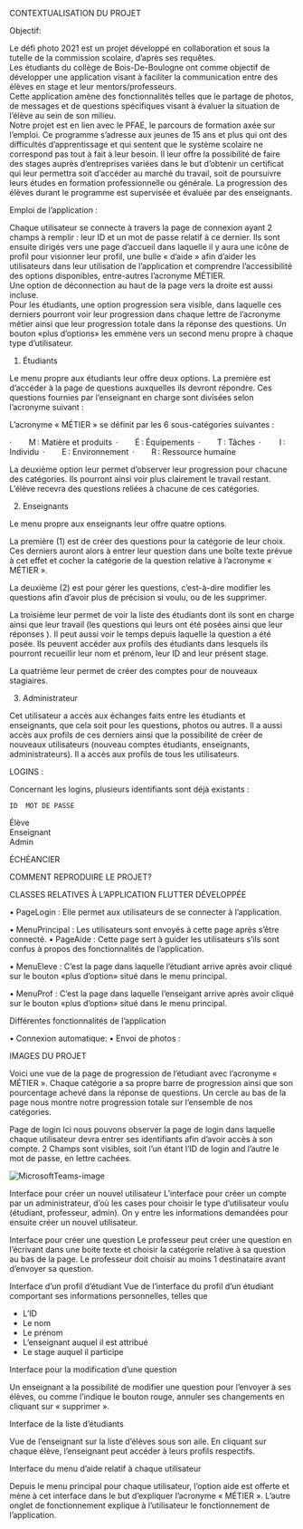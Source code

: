 CONTEXTUALISATION DU PROJET
 
Objectif: 

Le défi photo 2021 est un projet développé en collaboration et sous la tutelle de la commission scolaire, d’après ses requêtes.  
Les étudiants du collège de Bois-De-Boulogne ont comme objectif de développer une application visant à faciliter la communication entre des élèves en stage et leur mentors/professeurs.  
Cette application amène des fonctionnalités telles que le partage de photos, de messages et de questions spécifiques visant à évaluer la situation de l’élève au sein de son milieu.  
Notre projet est en lien avec le PFAE, le parcours de formation axée sur l’emploi. Ce programme s’adresse aux jeunes de 15 ans et plus qui ont des difficultés d’apprentissage et qui sentent que le système scolaire ne correspond pas tout à fait à leur besoin. Il leur offre la possibilité de faire des stages auprès d’entreprises variées dans le but d’obtenir un certificat qui leur permettra soit d’accéder au marché du travail, soit de poursuivre leurs études en formation professionnelle ou générale. 
La progression des élèves durant le programme est supervisée et évaluée par des enseignants.
 
Emploi de l’application : 

Chaque utilisateur se connecte à travers la page de connexion ayant 2 champs à remplir : leur ID et un mot de passe relatif à ce dernier. 
Ils sont ensuite dirigés vers une page d’accueil dans laquelle il y aura une icône de profil pour visionner leur profil, une bulle « d’aide » afin d’aider les utilisateurs dans leur utilisation de l’application et comprendre l’accessibilité des options disponibles, entre-autres l’acronyme MÉTIER.  
Une option de déconnection au haut de la page vers la droite est aussi incluse.  
Pour les étudiants, une option progression sera visible, dans laquelle ces derniers pourront voir leur progression dans chaque lettre de l’acronyme métier ainsi que leur progression totale dans la réponse des questions.
Un bouton «plus d’options» les emmène vers un second menu propre 
à chaque type d’utilisateur.

1.	Étudiants

Le menu propre aux étudiants leur offre deux options. La première est d’accéder à la page de questions auxquelles ils devront répondre. Ces questions fournies par l’enseignant en charge sont divisées selon l’acronyme suivant :
 
L’acronyme « MÉTIER » se définit par les 6 sous-catégories suivantes :

·         M : Matière et produits  
·         É : Équipements  
·         T : Tâches  
·          I : Individu  
·         E : Environnement  
·         R : Ressource humaine  

La deuxième option leur permet d’observer leur progression pour chacune des catégories. Ils pourront ainsi voir plus clairement le travail restant.  L’élève recevra des questions reliées à chacune de ces catégories.


2.	Enseignants


Le menu propre aux enseignants leur offre quatre options. 

La première (1) est de créer des questions pour la catégorie de leur choix.  Ces derniers auront alors à entrer leur question dans une boîte texte prévue à cet effet et cocher la catégorie de la question relative à l’acronyme « MÉTIER ».

La deuxième (2) est pour gérer les questions, c’est-à-dire modifier les questions afin d’avoir plus de précision si voulu, ou de les supprimer.

La troisième leur permet de voir la liste des étudiants dont ils sont en charge ainsi que leur travail (les questions qui leurs ont été posées ainsi que leur réponses ).  Il peut aussi voir le temps depuis laquelle la question a été posée.
Ils peuvent accéder aux profils des étudiants dans lesquels ils pourront recueillir leur nom et prénom, leur ID and leur présent stage.

La quatrième leur permet de créer des comptes pour de nouveaux stagiaires.


3.	Administrateur


Cet utilisateur a accès aux échanges faits entre les étudiants et enseignants, que cela soit pour les questions, photos ou autres.   Il a aussi accès aux profils de ces derniers ainsi que la possibilité de créer de nouveaux utilisateurs (nouveau comptes étudiants,  enseignants,  administrateurs).  Il a accès aux profils de tous les utilisateurs.


LOGINS : 

Concernant les logins, plusieurs identifiants sont déjà existants :

	ID	MOT DE PASSE

Élève		
Enseignant		
Admin		

 
ÉCHÉANCIER 
 
 





 
COMMENT REPRODUIRE LE PROJET?  
 
 
 
 
 
 
 
 
 
 
 
CLASSES RELATIVES À L’APPLICATION FLUTTER DÉVELOPPÉE 
 
 
•	PageLogin : Elle permet aux utilisateurs de se connecter à l’application. 

 
•	MenuPrincipal : Les utilisateurs sont envoyés à cette page après s’être connecté. 
•	PageAide : Cette page sert à guider les utilisateurs s’ils sont confus à propos des fonctionnalités de l’application.
 
•	MenuEleve : C’est la page dans laquelle l’étudiant arrive après avoir cliqué sur le bouton «plus d’option» situé dans le menu principal. 
 
•	MenuProf : C’est la page dans laquelle l’enseigant arrive après avoir cliqué sur le bouton «plus d’option» situé dans le menu principal. 
 
 
Différentes fonctionnalités de l’application 
 
•	Connexion automatique: 
•	 Envoi de photos : 
 
IMAGES DU PROJET

Voici une vue de la page de progression de l’étudiant avec l’acronyme « MÉTIER ».  Chaque catégorie a sa propre barre de progression  ainsi que son pourcentage achevé dans la réponse de questions.  Un cercle au bas de la page nous montre notre progression totale sur l’ensemble de nos catégories.







Page de login
Ici nous pouvons observer la page de login dans laquelle chaque utilisateur devra entrer ses identifiants afin d’avoir accès à son compte.  2 Champs sont visibles, soit l’un étant l’ID de login and l’autre le mot de passe, en lettre cachées.








![MicrosoftTeams-image](https://user-images.githubusercontent.com/79108574/118506156-1036b780-b6fb-11eb-9064-3d080ac18fe9.png)


Interface pour créer un nouvel utilisateur
L’interface pour créer un compte par un administrateur, d’où les cases pour choisir le type d’utilisateur voulu (étudiant, professeur, admin).  On y entre les informations demandées pour ensuite créer un nouvel utilisateur.








Interface pour créer une question
Le professeur peut créer une question en l’écrivant dans une boite texte et choisir la catégorie relative à sa question au bas de la page.  Le professeur doit choisir au moins 1 destinataire avant d’envoyer sa question.












Interface d’un profil d’étudiant
Vue de l’interface du profil d’un étudiant comportant ses informations personnelles, telles que 

-	L’ID
-	Le nom
-	Le prénom
-	L’enseignant auquel il est attribué
-	Le stage auquel il participe

Interface pour la modification d’une question

Un enseignant a la possibilité de modifier une question pour l’envoyer à ses élèves, ou comme l’indique le bouton rouge, annuler ses changements en cliquant sur « supprimer ».




















Interface de la liste d’étudiants

Vue de l’enseignant sur la liste d’élèves sous
son aile.  En cliquant sur chaque élève, 
  l’enseignant peut accéder à leurs profils
         respectifs.







Interface du menu d’aide relatif à chaque utilisateur
	
Depuis le menu principal pour chaque utilisateur, l’option aide est offerte et mène à cet interface dans le but d’expliquer l’acronyme « MÉTIER ».  L’autre onglet de fonctionnement explique à l’utilisateur le fonctionnement de l’application.







